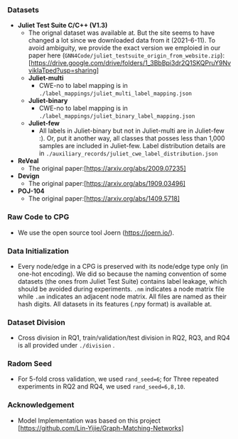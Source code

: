 ### Datasets

- **Juliet Test Suite C/C++ (V1.3)**
  - The orignal dataset was available at. But the site seems to have changed a lot since we downloaded data from it (2021-6-11). To avoid ambiguity, we provide the exact version we emploied in our paper here (`GNN4Code/juliet_testsuite_origin_from_website.zip`): [https://drive.google.com/drive/folders/1_3BbBpi3dr2Q1SKQPruY9NvvikIaTped?usp=sharing] 
  - **Juliet-multi**
    - CWE-no to label mapping is in `./label_mappings/juliet_multi_label_mapping.json`
  - **Juliet-binary**
    - CWE-no to label mapping is in `./label_mappings/juliet_binary_label_mapping.json`
  - **Juliet-few**
    - All labels in Juliet-binary but not in Juliet-multi are in Juliet-few :). Or, put it another way, all classes that posses less than 1,000 samples are included in Juliet-few. Label distribution details are in `./auxiliary_records/juliet_cwe_label_distribution.json`
- **ReVeal**
  - The original paper:[https://arxiv.org/abs/2009.07235]
- **Devign**
  - The original paper:[https://arxiv.org/abs/1909.03496]
- **POJ-104**
  - The original paper:[https://arxiv.org/abs/1409.5718]

### Raw Code to CPG

- We use the open source tool Joern (https://joern.io/). 

### Data Initialization

- Every node/edge in a CPG is preserved with its node/edge type only (in one-hot encoding). We did so because the naming convention of some datasets (the ones from Juliet Test Suite) contains label leakage, which should be avoided during experiments.  `.nm` indicates a node matrix file while `.am` indicates an adjacent node matrix. All files are named as their hash digits. All datasets in its features (.npy format) is available at.

### Dataset Division

- Cross division in RQ1, train/validation/test division in RQ2, RQ3, and RQ4 is all provided under `./division` .

### Radom Seed

- For 5-fold cross validation, we used `rand_seed=6`; for Three repeated experiments in RQ2 and RQ4, we used `rand_seed=6,8,10`.

### Acknowledgement

- Model Implementation was based on this project [https://github.com/Lin-Yijie/Graph-Matching-Networks]
